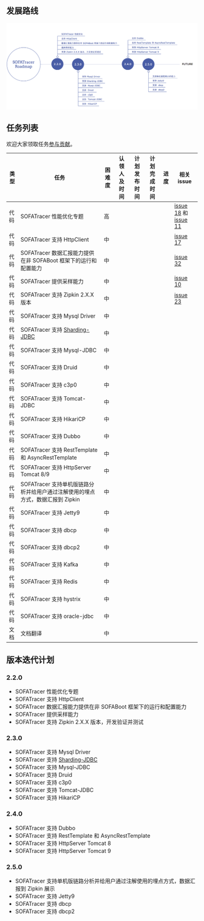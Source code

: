 ## 发展路线

<center>

![roadmap](./resources/tracer-roadmap.png) 

</center>


## 任务列表

欢迎大家领取任务[参与贡献](https://github.com/alipay/sofa-tracer/blob/master/CONTRIBUTING.md)。

| 类型 | 任务 | 困难度 | 认领人及时间 | 计划发布时间 | 计划完成时间 | 进度 | 相关 issue 
| --- | ---- | ---- | ---- | --- | ---- | ---- | ---- |
| 代码 | SOFATracer 性能优化专题 | 高 |  |  |  |  | [issue 18](https://github.com/alipay/sofa-tracer/issues/18) 和 [issue 11](https://github.com/alipay/sofa-tracer/issues/11)
| 代码 | SOFATracer 支持 HttpClient | 中 |  |  |  |  | [issue 17](https://github.com/alipay/sofa-tracer/issues/17) |
| 代码 | SOFATracer 数据汇报能力提供在非 SOFABoot 框架下的运行和配置能力 | 中 |  |  |  |  | [issue 32](https://github.com/alipay/sofa-tracer/issues/32) |
| 代码 | SOFATracer 提供采样能力 | 中 |  |  |  |  | [issue 10](https://github.com/alipay/sofa-tracer/issues/31) |
| 代码 | SOFATracer 支持 Zipkin 2.X.X 版本 | 中 |  |  |  |  | [issue 23](https://github.com/alipay/sofa-tracer/issues/23) |
| 代码 | SOFATracer 支持 Mysql Driver | 中 |  |  |  |  |  |
| 代码 | SOFATracer 支持 [Sharding-JDBC](https://github.com/sharding-sphere/sharding-sphere) | 中 |  |  |  |  |  |
| 代码 | SOFATracer 支持  Mysql-JDBC  | 中 |  |  |  |  |  |
| 代码 | SOFATracer 支持  Druid | 中 |  |  |  |  |  |
| 代码 | SOFATracer 支持  c3p0 | 中 |  |  |  |  |  |
| 代码 | SOFATracer 支持  Tomcat-JDBC | 中 |  |  |  |  |  |
| 代码 | SOFATracer 支持  HikariCP | 中 |  |  |  |  |  |
| 代码 | SOFATracer 支持 Dubbo | 中 |  |  |  |  |  |
| 代码 | SOFATracer 支持 RestTemplate 和 AsyncRestTemplate | 中 |  |  |  |  |  |
| 代码 | SOFATracer 支持 HttpServer Tomcat 8/9 | 中 |  |  |  |  |  |
| 代码 | SOFATracer 支持单机版链路分析并给用户通过注解使用的埋点方式，数据汇报到 Zipkin | 中 |  |  |  |  |  |
| 代码 | SOFATracer 支持 Jetty9 | 中 |  |  |  |  |  |
| 代码 | SOFATracer 支持  dbcp  | 中 |  |  |  |  |  |
| 代码 | SOFATracer 支持  dbcp2 | 中 |  |  |  |  |  |
| 代码 | SOFATracer 支持  Kafka | 中 |  |  |  |  |  |
| 代码 | SOFATracer 支持  Redis | 中 |  |  |  |  |  |
| 代码 | SOFATracer 支持  hystrix  | 中 |  |  |  |  |  |
| 代码 | SOFATracer 支持  oracle-jdbc  | 中 |  |  |  |  |  |
| 文档 | 文档翻译 | 中 |  |  |  |  |  |

## 版本迭代计划

### 2.2.0 

* SOFATracer 性能优化专题
* SOFATracer 支持 HttpClient
* SOFATracer 数据汇报能力提供在非 SOFABoot 框架下的运行和配置能力
* SOFATracer 提供采样能力
* SOFATracer 支持 Zipkin 2.X.X 版本，开发验证并测试

### 2.3.0

* SOFATracer 支持 Mysql Driver
*  SOFATracer 支持 [Sharding-JDBC](https://github.com/sharding-sphere/sharding-sphere)
* SOFATracer 支持  Mysql-JDBC
* SOFATracer 支持  Druid 
* SOFATracer 支持  c3p0 
* SOFATracer 支持  Tomcat-JDBC
* SOFATracer 支持  HikariCP 

### 2.4.0

* SOFATracer 支持 Dubbo
* SOFATracer 支持 RestTemplate 和 AsyncRestTemplate
* SOFATracer 支持 HttpServer Tomcat 8
* SOFATracer 支持 HttpServer Tomcat 9

### 2.5.0

* SOFATracer 支持单机版链路分析并给用户通过注解使用的埋点方式，数据汇报到 Zipkin 展示
* SOFATracer 支持 Jetty9
* SOFATracer 支持  dbcp 
* SOFATracer 支持  dbcp2

